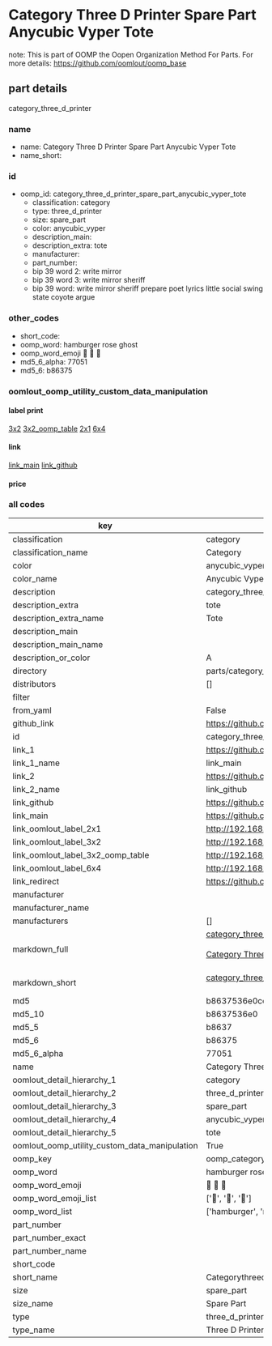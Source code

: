 # Category Three D Printer Spare Part Anycubic Vyper Tote  

note: This is part of OOMP the Oopen Organization Method For Parts. For more details: https://github.com/oomlout/oomp_base

##  part details
  



category_three_d_printer



### name
* name: Category Three D Printer Spare Part Anycubic Vyper Tote
* name_short: 
### id
* oomp_id: category_three_d_printer_spare_part_anycubic_vyper_tote
  * classification: category
  * type: three_d_printer
  * size: spare_part
  * color: anycubic_vyper
  * description_main: 
  * description_extra: tote
  * manufacturer: 
  * part_number: 
  * bip 39 word 2: write mirror
  * bip 39 word 3: write mirror sheriff
  * bip 39 word: write mirror sheriff prepare poet lyrics little social swing state coyote argue

### other_codes
* short_code: 
* oomp_word: hamburger rose ghost
* oomp_word_emoji :hamburger: :rose: :ghost:
* md5_6_alpha: 77051
* md5_6: b86375






### oomlout_oomp_utility_custom_data_manipulation
#### label print
[3x2](http://192.168.1.245:1112/?label=oomp%2077051)
[3x2_oomp_table](http://192.168.1.108:1112/?label=oomp%2077051)
[2x1](http://192.168.1.242:1112/?label=oomp%2077051)
[6x4](http://192.168.1.55:1112/?label=oomp%2077051)    

#### link

[link_main](https://github.com/oomlout/oomlout_oomp_version_1_messy/tree/main/parts/category_three_d_printer_spare_part_anycubic_vyper_tote) [link_github](https://github.com/oomlout/oomlout_oomp_version_1_messy/tree/main/parts/category_three_d_printer_spare_part_anycubic_vyper_tote)                             

#### price







### all codes 
| key | value |  
| --- | --- |  
| classification | category |  
| classification_name | Category |  
| color | anycubic_vyper |  
| color_name | Anycubic Vyper |  
| description | category_three_d_printer |  
| description_extra | tote |  
| description_extra_name | Tote |  
| description_main |  |  
| description_main_name |  |  
| description_or_color | A  |  
| directory | parts/category_three_d_printer_spare_part_anycubic_vyper_tote |  
| distributors | [] |  
| filter |  |  
| from_yaml | False |  
| github_link | https://github.com/oomlout/oomlout_oomp_part_src/tree/main/parts/category_three_d_printer_spare_part_anycubic_vyper_tote |  
| id | category_three_d_printer_spare_part_anycubic_vyper_tote |  
| link_1 | https://github.com/oomlout/oomlout_oomp_version_1_messy/tree/main/parts/category_three_d_printer_spare_part_anycubic_vyper_tote |  
| link_1_name | link_main |  
| link_2 | https://github.com/oomlout/oomlout_oomp_version_1_messy/tree/main/parts/category_three_d_printer_spare_part_anycubic_vyper_tote |  
| link_2_name | link_github |  
| link_github | https://github.com/oomlout/oomlout_oomp_version_1_messy/tree/main/parts/category_three_d_printer_spare_part_anycubic_vyper_tote |  
| link_main | https://github.com/oomlout/oomlout_oomp_version_1_messy/tree/main/parts/category_three_d_printer_spare_part_anycubic_vyper_tote |  
| link_oomlout_label_2x1 | http://192.168.1.242:1112/?label=oomp%2077051 |  
| link_oomlout_label_3x2 | http://192.168.1.245:1112/?label=oomp%2077051 |  
| link_oomlout_label_3x2_oomp_table | http://192.168.1.108:1112/?label=oomp%2077051 |  
| link_oomlout_label_6x4 | http://192.168.1.55:1112/?label=oomp%2077051 |  
| link_redirect | https://github.com/oomlout/oomlout_oomp_version_1_messy/tree/main/parts/category_three_d_printer_spare_part_anycubic_vyper_tote |  
| manufacturer |  |  
| manufacturer_name |  |  
| manufacturers | [] |  
| markdown_full | [category_three_d_printer_spare_part_anycubic_vyper_tote](none)<br>[](none)<br>[Category Three D Printer Spare Part Anycubic Vyper Tote](none)<br><br> |  
| markdown_short | [category_three_d_printer_spare_part_anycubic_vyper_tote](none)<br><br> |  
| md5 | b8637536e0cdf05215d39a9f8b2367f4 |  
| md5_10 | b8637536e0 |  
| md5_5 | b8637 |  
| md5_6 | b86375 |  
| md5_6_alpha | 77051 |  
| name | Category Three D Printer Spare Part Anycubic Vyper Tote |  
| oomlout_detail_hierarchy_1 | category |  
| oomlout_detail_hierarchy_2 | three_d_printer |  
| oomlout_detail_hierarchy_3 | spare_part |  
| oomlout_detail_hierarchy_4 | anycubic_vyper |  
| oomlout_detail_hierarchy_5 | tote |  
| oomlout_oomp_utility_custom_data_manipulation | True |  
| oomp_key | oomp_category_three_d_printer_spare_part_anycubic_vyper_tote |  
| oomp_word | hamburger rose ghost |  
| oomp_word_emoji | :hamburger: :rose: :ghost: |  
| oomp_word_emoji_list | [':hamburger:', ':rose:', ':ghost:'] |  
| oomp_word_list | ['hamburger', 'rose', 'ghost'] |  
| part_number |  |  
| part_number_exact |  |  
| part_number_name |  |  
| short_code |  |  
| short_name | Categorythreedprinter |  
| size | spare_part |  
| size_name | Spare Part |  
| type | three_d_printer |  
| type_name | Three D Printer |  
